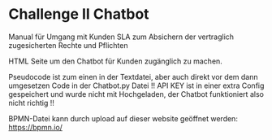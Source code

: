 # Challenge II Chatbot

Manual für Umgang mit Kunden
SLA zum Absichern der vertraglich zugesicherten Rechte und Pflichten

HTML Seite um den Chatbot für Kunden zugänglich zu machen.

Pseudocode ist zum einen in der Textdatei, aber auch direkt vor dem dann umgesetzen Code in der Chatbot.py Datei
!! API KEY ist in einer extra Config gespeichert und wurde nicht mit Hochgeladen, der Chatbot funktioniert also nicht richtig !!

BPMN-Datei kann durch upload auf dieser website geöffnet werden: https://bpmn.io/
